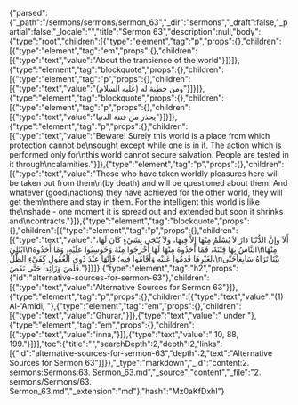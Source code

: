 {"parsed":{"_path":"/sermons/sermons/sermon_63","_dir":"sermons","_draft":false,"_partial":false,"_locale":"","title":"Sermon 63","description":null,"body":{"type":"root","children":[{"type":"element","tag":"p","props":{},"children":[{"type":"element","tag":"em","props":{},"children":[{"type":"text","value":"About the transience of the world"}]}]},{"type":"element","tag":"blockquote","props":{},"children":[{"type":"element","tag":"p","props":{},"children":[{"type":"text","value":"ومن خطبة له (عليه السلام)"}]}]},{"type":"element","tag":"blockquote","props":{},"children":[{"type":"element","tag":"p","props":{},"children":[{"type":"text","value":"يحذر من فتنة الدنيا"}]}]},{"type":"element","tag":"p","props":{},"children":[{"type":"text","value":"Beware! Surely this world is a place from which protection cannot be\nsought except while one is in it. The action which is performed only for\nthis world cannot secure salvation. People are tested in it through\ncalamities."}]},{"type":"element","tag":"p","props":{},"children":[{"type":"text","value":"Those who have taken worldly pleasures here will be taken out from them\n(by death) and will be questioned about them. And whatever (good\nactions) they have achieved for the other world, they will get them\nthere and stay in them. For the intelligent this world is like the\nshade - one moment it is spread out and extended but soon it shrinks and\ncontracts."}]},{"type":"element","tag":"blockquote","props":{},"children":[{"type":"element","tag":"p","props":{},"children":[{"type":"text","value":"أَلاَ وإنَّ الدُّنْيَا دَارٌ لاَ يُسْلَمُ مِنْهَا إِلاَّ فِيهَا، وَلاَ يُنْجَى بِشَيْءٍ كَانَ لَهَا، ابْتُلِيَ\nالنَّاسُ بِهَا فِتْنَةً، فَمَا أَخَذُوهُ مِنْهَا لَهَا أُخْرِجُوا مِنْهُ وَحُوسِبُوا عَلَيْهِ، وَمَا أَخَذُوهُ\nمِنْهَا لِغَيْرِهَا قَدِمُوا عَلَيْهِ وَأَقَامُوا فِيهِ؛ فَإِنَّهَا عِنْدَ ذَوِي الْعُقُولِ كَفَيْءِ الظِّلِّ،\nبِيْنَا تَرَاهُ سَابِغاًحَتَّى قَلَصَ وَزَائِداً حَتَّى نَقَصَ."}]}]},{"type":"element","tag":"h2","props":{"id":"alternative-sources-for-sermon-63"},"children":[{"type":"text","value":"Alternative Sources for Sermon 63"}]},{"type":"element","tag":"p","props":{},"children":[{"type":"text","value":"(1) Al-'Amidi, "},{"type":"element","tag":"em","props":{},"children":[{"type":"text","value":"Ghurar,"}]},{"type":"text","value":" under "},{"type":"element","tag":"em","props":{},"children":[{"type":"text","value":"inna,"}]},{"type":"text","value":" 10, 88, 199."}]}],"toc":{"title":"","searchDepth":2,"depth":2,"links":[{"id":"alternative-sources-for-sermon-63","depth":2,"text":"Alternative Sources for Sermon 63"}]}},"_type":"markdown","_id":"content:2. sermons:Sermons:63. Sermon_63.md","_source":"content","_file":"2. sermons/Sermons/63. Sermon_63.md","_extension":"md"},"hash":"Mz0aKfDxhI"}